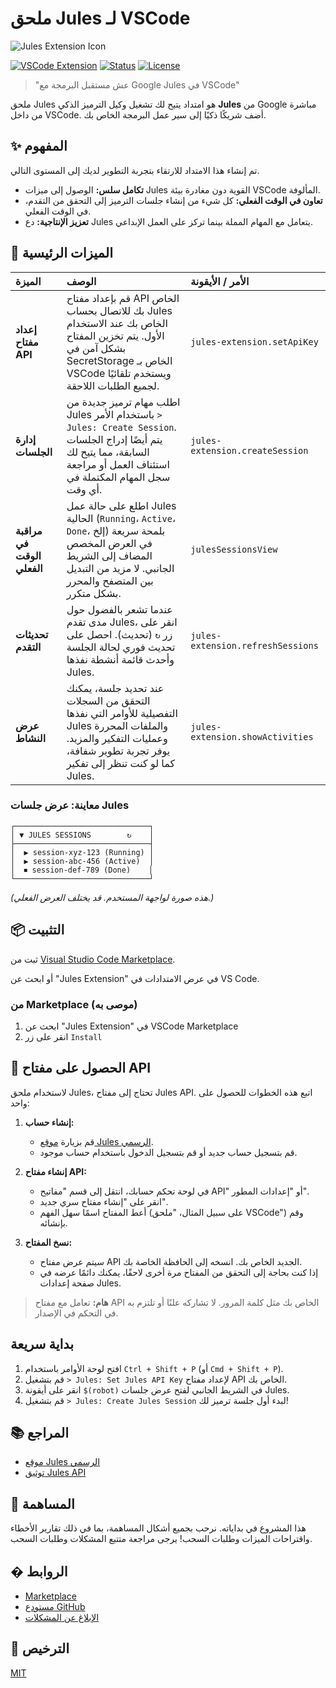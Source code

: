 # ملحق Jules لـ VSCode

![Jules Extension Icon](../jules-extension/icon.png)

[![VSCode Extension](https://img.shields.io/badge/VSCode-Extension-blue.svg)](https://marketplace.visualstudio.com/items?itemName=YOUR_PUBLISHER.jules-extension)
[![Status](https://img.shields.io/badge/status-development-yellow.svg)](#)
[![License](https://img.shields.io/badge/license-MIT-green.svg)](LICENSE)

> "عش مستقبل البرمجة مع Google Jules في VSCode"

ملحق Jules هو امتداد يتيح لك تشغيل وكيل الترميز الذكي **Jules** من Google مباشرة من داخل VSCode.
أضف شريكًا ذكيًا إلى سير عمل البرمجة الخاص بك.

## ✨ المفهوم

تم إنشاء هذا الامتداد للارتقاء بتجربة التطوير لديك إلى المستوى التالي.

- **تكامل سلس:** الوصول إلى ميزات Jules القوية دون مغادرة بيئة VSCode المألوفة.
- **تعاون في الوقت الفعلي:** كل شيء من إنشاء جلسات الترميز إلى التحقق من التقدم، في الوقت الفعلي.
- **تعزيز الإنتاجية:** دع Jules يتعامل مع المهام المملة بينما تركز على العمل الإبداعي.

## 🚀 الميزات الرئيسية

| الميزة                     | الوصف                                                                                                                                                                              | الأمر / الأيقونة                  |
| :------------------------- | :--------------------------------------------------------------------------------------------------------------------------------------------------------------------------------- | :-------------------------------- |
| **إعداد مفتاح API**        | قم بإعداد مفتاح API الخاص بك للاتصال بحساب Jules الخاص بك عند الاستخدام الأول. يتم تخزين المفتاح بشكل آمن في SecretStorage الخاص بـ VSCode ويستخدم تلقائيًا لجميع الطلبات اللاحقة. | `jules-extension.setApiKey`       |
| **إدارة الجلسات**          | اطلب مهام ترميز جديدة من Jules باستخدام الأمر `> Jules: Create Session`. يتم أيضًا إدراج الجلسات السابقة، مما يتيح لك استئناف العمل أو مراجعة سجل المهام المكتملة في أي وقت.       | `jules-extension.createSession`   |
| **مراقبة في الوقت الفعلي** | اطلع على حالة عمل Jules الحالية (`Running`، `Active`، `Done`، إلخ) بلمحة سريعة في العرض المخصص المضاف إلى الشريط الجانبي. لا مزيد من التبديل بين المتصفح والمحرر بشكل متكرر.       | `julesSessionsView`               |
| **تحديثات التقدم**         | عندما تشعر بالفضول حول مدى تقدم Jules، انقر على زر `↻` (تحديث). احصل على تحديث فوري لحالة الجلسة وأحدث قائمة أنشطة نفذها Jules.                                                    | `jules-extension.refreshSessions` |
| **عرض النشاط**             | عند تحديد جلسة، يمكنك التحقق من السجلات التفصيلية للأوامر التي نفذها Jules والملفات المحررة وعمليات التفكير والمزيد. يوفر تجربة تطوير شفافة، كما لو كنت تنظر إلى تفكير Jules.      | `jules-extension.showActivities`  |

### معاينة: عرض جلسات Jules

```
┌──────────────────────────────┐
│ ▼ JULES SESSIONS        ↻    │
├──────────────────────────────┤
│  ▶ session-xyz-123 (Running) │
│  ▶ session-abc-456 (Active)  │
│  ⏹ session-def-789 (Done)    │
└──────────────────────────────┘
```

_(هذه صورة لواجهة المستخدم. قد يختلف العرض الفعلي.)_

## 📦 التثبيت

ثبت من [Visual Studio Code Marketplace](https://marketplace.visualstudio.com/items?itemName=HirokiMukai.jules-extension).

أو ابحث عن "Jules Extension" في عرض الامتدادات في VS Code.

### من Marketplace (موصى به)

1.  ابحث عن "Jules Extension" في VSCode Marketplace
2.  انقر على زر `Install`

## 🔑 الحصول على مفتاح API

لاستخدام ملحق Jules، تحتاج إلى مفتاح Jules API. اتبع هذه الخطوات للحصول على واحد:

1.  **إنشاء حساب:**

    - قم بزيارة [موقع Jules الرسمي](https://jules.google/docs).
    - قم بتسجيل حساب جديد أو قم بتسجيل الدخول باستخدام حساب موجود.

2.  **إنشاء مفتاح API:**

    - في لوحة تحكم حسابك، انتقل إلى قسم "مفاتيح API" أو "إعدادات المطور".
    - انقر على "إنشاء مفتاح سري جديد".
    - أعط المفتاح اسمًا سهل الفهم (على سبيل المثال، "ملحق VSCode") وقم بإنشائه.

3.  **نسخ المفتاح:**
    - سيتم عرض مفتاح API الجديد الخاص بك. انسخه إلى الحافظة الخاصة بك.
    - إذا كنت بحاجة إلى التحقق من المفتاح مرة أخرى لاحقًا، يمكنك دائمًا عرضه في صفحة إعدادات Jules.

> **هام:** تعامل مع مفتاح API الخاص بك مثل كلمة المرور. لا تشاركه علنًا أو تلتزم به في التحكم في الإصدار.

## بداية سريعة

1.  افتح لوحة الأوامر باستخدام `Ctrl + Shift + P` (أو `Cmd + Shift + P`).
2.  قم بتشغيل `> Jules: Set Jules API Key` لإعداد مفتاح API الخاص بك.
3.  انقر على أيقونة `$(robot)` في الشريط الجانبي لفتح عرض جلسات Jules.
4.  قم بتشغيل `> Jules: Create Jules Session` لبدء أول جلسة ترميز لك!

## 📚 المراجع

- [موقع Jules الرسمي](https://jules.google/docs)
- [توثيق Jules API](https://developers.google.com/jules/api)

## 🤝 المساهمة

هذا المشروع في بداياته. نرحب بجميع أشكال المساهمة، بما في ذلك تقارير الأخطاء واقتراحات الميزات وطلبات السحب!
يرجى مراجعة متتبع المشكلات وطلبات السحب.

## � الروابط

- [Marketplace](https://marketplace.visualstudio.com/items?itemName=HirokiMukai.jules-extension)
- [مستودع GitHub](https://github.com/is0692vs/jules-extension.git)
- [الإبلاغ عن المشكلات](https://github.com/is0692vs/jules-extension/issues)

## 📝 الترخيص

[MIT](../../LICENSE)
